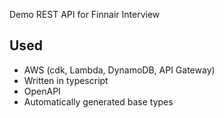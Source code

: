 Demo REST API for Finnair Interview

## Used

- AWS (cdk, Lambda, DynamoDB, API Gateway)
- Written in typescript
- OpenAPI
- Automatically generated base types
